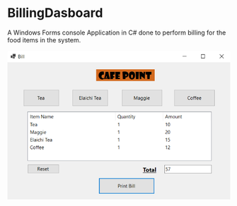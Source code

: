 # BillingDasboard
A Windows Forms console Application in C# done to perform billing for the food items in the system.
<br/><br/>
<img src="https://github.com/Ayushkhodankar/BillingDasboard/blob/master/cafe-point1.png" alt="Result"></img>
